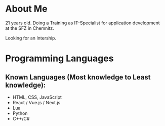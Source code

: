 # About Me

21 years old.
Doing a Training as IT-Specialist for application development at the SFZ in Chemnitz.

Looking for an Intership.

# Programming Languages


## Known Languages (Most knowledge to Least knowledge):
   - HTML, CSS, JavaScript
   - React / Vue.js / Next.js
   - Lua
   - Python
   - C++/C#
